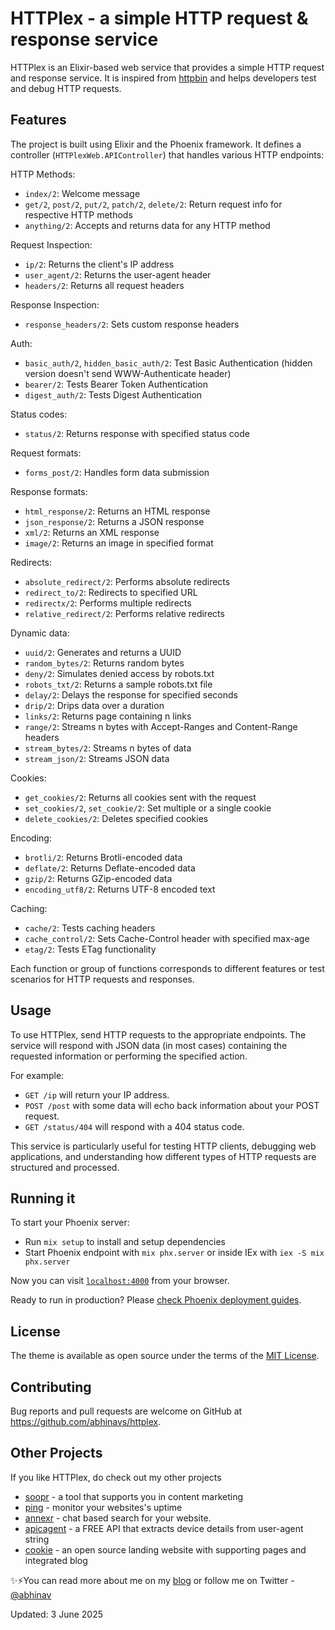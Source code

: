 # HTTPlex - a simple HTTP request & response service

HTTPlex is an Elixir-based web service that provides a simple HTTP request and response service. It is inspired from [httpbin](https://httpbin.org/) and helps developers test and debug HTTP requests.

## Features

The project is built using Elixir and the Phoenix framework. It defines a controller (`HTTPlexWeb.APIController`) that handles various HTTP endpoints:

HTTP Methods:

- `index/2`: Welcome message
- `get/2`, `post/2`, `put/2`, `patch/2`, `delete/2`: Return request info for respective HTTP methods
- `anything/2`: Accepts and returns data for any HTTP method

Request Inspection:

- `ip/2`: Returns the client's IP address
- `user_agent/2`: Returns the user-agent header
- `headers/2`: Returns all request headers

Response Inspection:

- `response_headers/2`: Sets custom response headers

Auth:

- `basic_auth/2`, `hidden_basic_auth/2`: Test Basic Authentication (hidden version doesn't send WWW-Authenticate header)
- `bearer/2`: Tests Bearer Token Authentication
- `digest_auth/2`: Tests Digest Authentication

Status codes:

- `status/2`: Returns response with specified status code

Request formats:

- `forms_post/2`: Handles form data submission

Response formats:

- `html_response/2`: Returns an HTML response
- `json_response/2`: Returns a JSON response
- `xml/2`: Returns an XML response
- `image/2`: Returns an image in specified format

Redirects:

- `absolute_redirect/2`: Performs absolute redirects
- `redirect_to/2`: Redirects to specified URL
- `redirectx/2`: Performs multiple redirects
- `relative_redirect/2`: Performs relative redirects

Dynamic data:

- `uuid/2`: Generates and returns a UUID
- `random_bytes/2`: Returns random bytes
- `deny/2`: Simulates denied access by robots.txt
- `robots_txt/2`: Returns a sample robots.txt file
- `delay/2`: Delays the response for specified seconds
- `drip/2`: Drips data over a duration
- `links/2`: Returns page containing n links
- `range/2`: Streams n bytes with Accept-Ranges and Content-Range headers
- `stream_bytes/2`: Streams n bytes of data
- `stream_json/2`: Streams JSON data

Cookies:

- `get_cookies/2`: Returns all cookies sent with the request
- `set_cookies/2`, `set_cookie/2`: Set multiple or a single cookie
- `delete_cookies/2`: Deletes specified cookies

Encoding:

- `brotli/2`: Returns Brotli-encoded data
- `deflate/2`: Returns Deflate-encoded data
- `gzip/2`: Returns GZip-encoded data
- `encoding_utf8/2`: Returns UTF-8 encoded text

Caching:

- `cache/2`: Tests caching headers
- `cache_control/2`: Sets Cache-Control header with specified max-age
- `etag/2`: Tests ETag functionality

Each function or group of functions corresponds to different features or test scenarios for HTTP requests and responses.

## Usage

To use HTTPlex, send HTTP requests to the appropriate endpoints. The service will respond with JSON data (in most cases) containing the requested information or performing the specified action.

For example:

- `GET /ip` will return your IP address.
- `POST /post` with some data will echo back information about your POST request.
- `GET /status/404` will respond with a 404 status code.

This service is particularly useful for testing HTTP clients, debugging web applications, and understanding how different types of HTTP requests are structured and processed.

## Running it

To start your Phoenix server:

- Run `mix setup` to install and setup dependencies
- Start Phoenix endpoint with `mix phx.server` or inside IEx with `iex -S mix phx.server`

Now you can visit [`localhost:4000`](http://localhost:4000) from your browser.

Ready to run in production? Please [check Phoenix deployment guides](https://hexdocs.pm/phoenix/deployment.html).

## License

The theme is available as open source under the terms of the [MIT License](https://opensource.org/licenses/MIT).

## Contributing

Bug reports and pull requests are welcome on GitHub at <https://github.com/abhinavs/httplex>.

## Other Projects

If you like HTTPlex, do check out my other projects

- [soopr](https://www.soopr.co) - a tool that supports you in content marketing
- [ping](https://www.apicblocks.com/ping) - monitor your websites's uptime
- [annexr](https://www.annexr.com) - chat based search for your website.
- [apicagent](https://www.apicagent.com) - a FREE API that extracts device details from user-agent string
- [cookie](https://github.com/abhinavs/cookie) - an open source landing website with supporting pages and integrated blog

✨⚡You can read more about me on my [blog](https://www.abhinav.co/about/) or follow me on Twitter - [@abhinav](https://x.com/abhinav)

Updated: 3 June 2025
